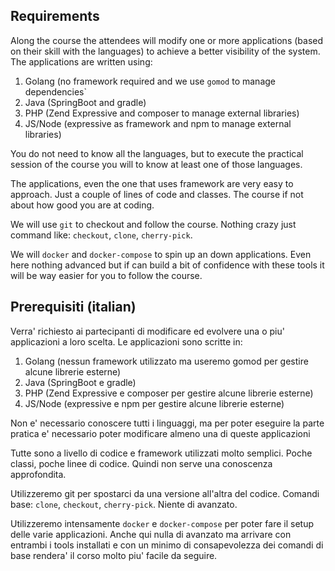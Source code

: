 ## Requirements

Along the course the attendees will modify one or more applications (based on
their skill with the languages) to achieve a better visibility of the system.
The applications are written using:

1. Golang (no framework required and we use `gomod` to manage dependencies`
2. Java (SpringBoot and gradle)
3. PHP (Zend Expressive and composer to manage external libraries)
4. JS/Node (expressive as framework and npm to manage external libraries)

You do not need to know all the languages, but to execute the practical session
of the course you will to know at least one of those languages.

The applications, even the one that uses framework are very easy to approach.
Just a couple of lines of code and classes. The course if not about how good you
are at coding.

We will use `git` to checkout and follow the course. Nothing crazy just command
like: `checkout`, `clone`, `cherry-pick`.

We will `docker` and `docker-compose` to spin up an down applications. Even here
nothing advanced but if can build a bit of confidence with these tools it will
be way easier for you to follow the course.

## Prerequisiti (italian)

Verra' richiesto ai partecipanti di modificare ed evolvere una o piu'
applicazioni a loro scelta. Le applicazioni sono scritte in:

1. Golang (nessun framework utilizzato ma useremo gomod per gestire alcune
   librerie esterne)
2. Java (SpringBoot e gradle)
3. PHP (Zend Expressive e composer per gestire alcune librerie esterne)
4. JS/Node (expressive e npm per gestire alcune librerie esterne)

Non e' necessario conoscere tutti i linguaggi, ma per poter eseguire la parte
pratica e' necessario poter modificare almeno una di queste applicazioni

Tutte sono a livello di codice e framework utilizzati molto semplici. Poche
classi, poche linee di codice. Quindi non serve una conoscenza approfondita.

Utilizzeremo git per spostarci da una versione all'altra del codice. Comandi
base: `clone`, `checkout`, `cherry-pick`. Niente di avanzato.

Utilizzeremo intensamente `docker` e `docker-compose` per poter fare il setup
delle varie applicazioni. Anche qui nulla di avanzato ma arrivare con entrambi i
tools installati e con un minimo di consapevolezza dei comandi di base rendera'
il corso molto piu' facile da seguire.
